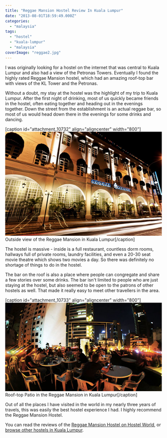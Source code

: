 ```yaml
---
title: "Reggae Mansion Hostel Review In Kuala Lumpur"
date: "2013-08-01T18:59:49.000Z"
categories: 
  - "malaysia"
tags: 
  - "hostel"
  - "kuala-lumpur"
  - "malaysia"
coverImage: "reggae2.jpg"
---
```


I was originally looking for a hostel on the internet that was central to Kuala Lumpur and also had a view of the Petronas Towers. Eventually I found the highly rated Reggae Mansion hostel, which had an amazing roof-top bar with views of the KL Tower and the Petronas.

Without a doubt, my stay at the hostel was the highlight of my trip to Kuala Lumpur. After the first night of drinking, most of us quickly became friends in the hostel, often eating together and heading out in the evenings together. Down the street from the establishment is an actual reggae bar, so most of us would head down there in the evenings for some drinks and dancing.

\[caption id="attachment\_10732" align="aligncenter" width="800"\][![Reggae Mansion in Kuala Lumpur](images/reggae1.jpg)](http://www.migratorynerd.com/wordpress/wp-content/uploads/2013/08/reggae1.jpg) Outside view of the Reggae Mansion in Kuala Lumpur\[/caption\]

The hostel is massive - inside is a full restaurant, countless dorm rooms, hallways full of private rooms, laundry facilities, and even a 20-30 seat movie theatre which shows two movies a day. So there was definitely no shortage of things to do in the hostel.

The bar on the roof is also a place where people can congregate and share a few stories over some drinks. The bar isn't limited to people who are just staying at the hostel, but also seemed to be open to the patrons of other hostels as well. That made it really easy to meet other travellers in the area.

\[caption id="attachment\_10733" align="aligncenter" width="800"\][![Roof-top Patio in the Reggae Mansion in Kuala Lumpur](images/reggae2.jpg)](http://www.migratorynerd.com/wordpress/wp-content/uploads/2013/08/reggae2.jpg) Roof-top Patio in the Reggae Mansion in Kuala Lumpur\[/caption\]

Out of all the places I have visited in the world in my nearly three years of travels, this was easily the best hostel experience I had. I highly recommend the Reggae Mansion Hostel.

You can read the reviews of the [Reggae Mansion Hostel on Hostel World](http://www.hostelworld.com/hosteldetails.php?HostelNumber=52782&affiliate=duanestorey), or [browse other hostels in Kuala Lumpur](http://www.hostelworld.com/findabed.php?ChosenCountry=Malaysia&ChosenCity=Kuala+Lumpur&affiliate=duanestorey).
